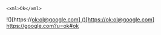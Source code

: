 ```
<xml>Ok</xml>
```
!()[https://<u>ok:ol@google.com]
()[https://<u>ok:ol@google.com]
[https://google.com?u=<xml>ok</xml>#<xml>ok</xml>](https://google.com?u=<xml>ok</xml>#<xml>ok</xml>)
